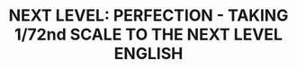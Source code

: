 ---
layout: product
title: "NEXT LEVEL: PERFECTION - TAKING 1/72nd SCALE TO THE NEXT LEVEL ENGLISH"
price: "3500" 
desc: "Knjiga"
img_path: "/assets/img/A.MIG-6122.webp"
brand: "AMMO"
available: false
special_offer: false
new: false
soon: false
cat: "090000"
subcat: "090100"
subsubcat: "090101"
sifra: "A.MIG-6122"
popular: false
---